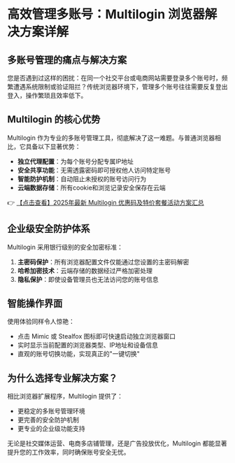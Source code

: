 # 高效管理多账号：Multilogin 浏览器解决方案详解

## 多账号管理的痛点与解决方案

您是否遇到过这样的困扰：在同一个社交平台或电商网站需要登录多个账号时，频繁遭遇系统限制或验证阻拦？传统浏览器环境下，管理多个账号往往需要反复登出登入，操作繁琐且效率低下。

## Multilogin 的核心优势

Multilogin 作为专业的多账号管理工具，彻底解决了这一难题。与普通浏览器相比，它具备以下显著优势：

- **独立代理配置**：为每个账号分配专属IP地址
- **安全共享功能**：无需透露密码即可授权他人访问特定账号
- **智能防护机制**：自动阻止未授权的账号访问行为
- **云端数据存储**：所有cookie和浏览记录安全保存在云端

👉 [【点击查看】2025年最新 Multilogin 优惠码及特价套餐活动方案汇总](https://bit.ly/multIlogin)

## 企业级安全防护体系

Multilogin 采用银行级别的安全加密标准：

1. **主密码保护**：所有浏览器配置文件仅能通过您设置的主密码解密
2. **哈希加密技术**：云端存储的数据经过严格加密处理
3. **隐私保护**：即使设备管理员也无法访问您的账号信息

## 智能操作界面

使用体验同样令人惊艳：
- 点击 Mimic 或 Stealfox 图标即可快速启动独立浏览器窗口
- 实时显示当前配置的浏览器类型、IP地址和设备信息
- 直观的账号切换功能，实现真正的"一键切换"

## 为什么选择专业解决方案？

相比浏览器扩展程序，Multilogin 提供了：
- 更稳定的多账号管理环境
- 更完善的安全防护机制
- 更专业的企业级功能支持

无论是社交媒体运营、电商多店铺管理，还是广告投放优化，Multilogin 都能显著提升您的工作效率，同时确保账号安全无忧。